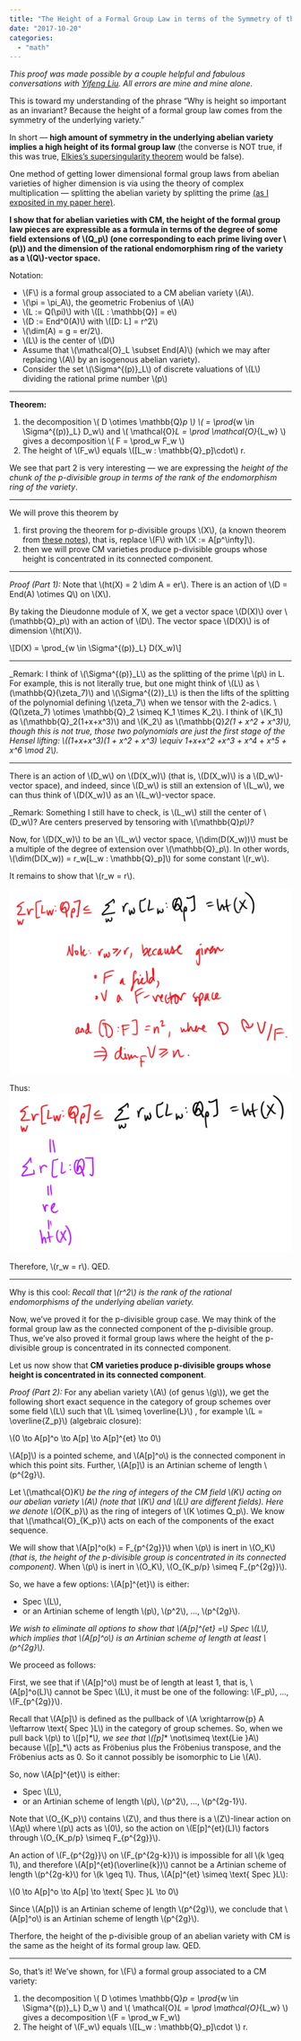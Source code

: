 ```yaml
---
title: "The Height of a Formal Group Law in terms of the Symmetry of the Underlying CM Abelian Variety"
date: "2017-10-20"
categories: 
  - "math"
---
```


_This proof was made possible by a couple helpful and fabulous conversations with [Yifeng Liu](http://www.math.northwestern.edu/~liuyf). All errors are mine and mine alone._

This is toward my understanding of the phrase “Why is height so important as an invariant? Because the height of a formal group law comes from the symmetry of the underlying variety.”

In short — **high amount of symmetry in the underlying abelian variety implies a high height of its formal group law** (the converse is NOT true, if this was true, [Elkies’s supersingularity theorem](/a-question-on-primes) would be false).

One method of getting lower dimensional formal group laws from abelian varieties of higher dimension is via using the theory of complex multiplication — splitting the abelian variety by splitting the prime [(as I exposited in my paper here)](/every-height).

**I show that for abelian varieties with CM, the height of the formal group law pieces are expressible as a formula in terms of the degree of some field extensions of \\(Q_p\\) (one corresponding to each prime living over \\(p\\)) and the dimension of the rational endomorphism ring of the variety as a \\(Q\\)-vector space.**

Notation:

- \\(F\\) is a formal group associated to a CM abelian variety \\(A\\).
- \\(\pi = \pi_A\\), the geometric Frobenius of \\(A\\)
- \\(L := Q(\pi)\\) with \\([L : \mathbb{Q}] = e\\)
- \\(D := End^0(A)\\) with \\([D: L] = r^2\\)
- \\(\dim(A) = g = er/2\\).
- \\(L\\) is the center of \\(D\\)
- Assume that \\(\mathcal{O}_L \subset End(A)\\) (which we may after replacing \\(A\\) by an isogenous abelian variety).
- Consider the set \\(\Sigma^{(p)}_L\\) of discrete valuations of \\(L\\) dividing the rational prime number \\(p\\)

* * *

**Theorem:**

1. the decomposition \\( D \otimes \mathbb{Q}_p \\) \\( = \prod_{w \in \Sigma^{(p)}_L} D_w\\) and \\( \mathcal{O}_L = \prod \mathcal{O}_{L_w} \\) gives a decomposition \\( F = \prod_w F_w \\)
2. The height of \\(F_w\\) equals \\([L_w : \mathbb{Q}_p]\cdot\\) r.

We see that part 2 is very interesting — we are expressing the _height of the chunk of the p-divisible group in terms of the rank of the endomorphism ring of the variety_.

* * *

We will prove this theorem by

1. first proving the theorem for p-divisible groups \\(X\\), (a known theorem from [these notes](https://www.math.columbia.edu/~dejong/seminar/CU-Seminar-AVff3.pdf)), that is, replace \\(F\\) with \\(X := A[p^\infty]\\).
2. then we will prove CM varieties produce p-divisible groups whose height is concentrated in its connected component.

* * *

_Proof (Part 1):_ Note that \\(ht(X) = 2 \dim A = er\\). There is an action of \\(D = End(A) \otimes Q\\) on \\(X\\).

By taking the Dieudonne module of X, we get a vector space \\(D(X)\\) over \\(\mathbb{Q}_p\\) with an action of \\(D\\). The vector space \\(D(X)\\) is of dimension \\(ht(X)\\).

\\[D(X) = \prod_{w \in \Sigma^{(p)}_L} D(X_w)\\]

* * *

_Remark: I think of \\(\Sigma^{(p)}_L\\) as the splitting of the prime \\(p\\) in L. For example, this is not literally true, but one might think of \\(L\\) as \\(\mathbb{Q}(\zeta_7)\\) and \\(\Sigma^{(2)}_L\\) is then the lifts of the splitting of the polynomial defining \\(\zeta_7\\) when we tensor with the 2-adics. \\(Q(\zeta_7) \otimes \mathbb{Q}_2 \simeq K_1 \times K_2\\). I think of \\(K_1\\) as \\(\mathbb{Q}_2(1+x+x^3)\\) and \\(K_2\\) as \\(\mathbb{Q}_2(1 + x^2 + x^3)\\), though this is not true, those two polynomials are just the first stage of the Hensel lifting: \\((1+x+x^3)(1 + x^2 + x^3) \equiv 1+x+x^2 +x^3 + x^4 + x^5 + x^6 \mod 2\\)._

* * *

There is an action of \\(D_w\\) on \\(D(X_w)\\) (that is, \\(D(X_w)\\) is a \\(D_w\\)-vector space), and indeed, since \\(D_w\\) is still an extension of \\(L_w\\), we can thus think of \\(D(X_w)\\) as an \\(L_w\\)-vector space.

_Remark: Something I still have to check, is \\(L_w\\) still the center of \\(D_w\\)? Are centers preserved by tensoring with \\(\mathbb{Q}_p\\)?_

Now, for \\(D(X_w)\\) to be an \\(L_w\\) vector space, \\(\dim(D(X_w))\\) must be a multiple of the degree of extension over \\(\mathbb{Q}_p\\). In other words, \\(\dim(D(X_w)) = r_w[L_w : \mathbb{Q}_p]\\) for some constant \\(r_w\\).

It remains to show that \\(r_w = r\\).

![](/images/wp-content/uploads/2017/10/image-8b.png)

Thus: ![](/images/wp-content/uploads/2017/10/image-7b.png)

Therefore, \\(r_w = r\\). QED.

* * *

Why is this cool: _Recall that \\(r^2\\) is the rank of the rational endomorphisms of the underlying abelian variety._

Now, we’ve proved it for the p-divisible group case. We may think of the formal group law as the connected component of the p-divisible group. Thus, we’ve also proved it formal group laws where the height of the p-divisible group is concentrated in its connected component.

Let us now show that **CM varieties produce p-divisible groups whose height is concentrated in its connected component**.

_Proof (Part 2):_ For any abelian variety \\(A\\) (of genus \\(g\\)), we get the following short exact sequence in the category of group schemes over some field \\(L\\) such that \\(L \simeq \overline{L}\\) , for example \\(L = \overline{Z_p}\\) (algebraic closure):

\\(0 \to A[p]^o \to A[p] \to A[p]^{et} \to 0\\)

\\(A[p]\\) is a pointed scheme, and \\(A[p]^o\\) is the connected component in which this point sits. Further, \\(A[p]\\) is an Artinian scheme of length \\(p^{2g}\\).

Let \\(\mathcal{O}_K\\) be the ring of integers of the CM field \\(K\\) acting on our abelian variety \\(A\\) (note that \\(K\\) and \\(L\\) are different fields). Here we denote \\(O_{K_p}\\) as the ring of integers of \\(K \otimes Q_p\\). We know that \\(\mathcal{O}_{K_p}\\) acts on each of the components of the exact sequence.

We will show that \\(A[p]^o(k) = F_{p^{2g}}\\) when \\(p\\) is inert in \\(O_K\\) _(that is, the height of the p-divisible group is concentrated in its connected component)_. When \\(p\\) is inert in \\(O_K\\), \\(O_{K_p/p} \simeq F_{p^{2g}}\\).

So, we have a few options: \\(A[p]^{et}\\) is either:

- Spec \\(L\\),
- or an Artinian scheme of length \\(p\\), \\(p^2\\), …, \\(p^{2g}\\).

_We wish to eliminate all options to show that \\(A[p]^{et} =\\) Spec \\(L\\), which implies that \\(A[p]^o\\) is an Artinian scheme of length at least \\(p^{2g}\\)._

We proceed as follows:

First, we see that if \\(A[p]^o\\) must be of length at least 1, that is, \\(A[p]^o(L)\\) cannot be Spec \\(L\\), it must be one of the following: \\(F_p\\), …, \\(F_{p^{2g}}\\).

Recall that \\(A[p]\\) is defined as the pullback of \\(A \xrightarrow{p} A \leftarrow \text{ Spec }L\\) in the category of group schemes. So, when we pull back \\(p\\) to \\([p]_*\\), we see that \\([p]_* \not\simeq \text{Lie }A\\) because \\([p]_*\\) acts as Fröbenius plus the Fröbenius transpose, and the Fröbenius acts as 0. So it cannot possibly be isomorphic to Lie \\(A\\).

So, now \\(A[p]^{et}\\) is either:

- Spec \\(L\\),
- or an Artinian scheme of length \\(p\\), \\(p^2\\), …, \\(p^{2g-1}\\).

Note that \\(O_{K_p}\\) contains \\(Z\\), and thus there is a \\(Z\\)-linear action on \\(A[p](L)\\) where \\(p\\) acts as \\(0\\), so the action on \\(E[p]^{et}(L)\\) factors through \\(O_{K_p/p} \simeq F_{p^{2g}}\\).

An action of \\(F_{p^{2g}}\\) on \\(F_{p^{2g-k}}\\) is impossible for all \\(k \geq 1\\), and therefore \\(A[p]^{et}(\overline{k})\\) cannot be a Artinian scheme of length \\(p^{2g-k}\\) for \\(k \geq 1\\). Thus, \\(A[p]^{et} \simeq \text{ Spec }L\\):

\\(0 \to A[p]^o \to A[p] \to \text{ Spec }L \to 0\\)

Since \\(A[p]\\) is an Artinian scheme of length \\(p^{2g}\\), we conclude that \\(A[p]^o\\) is an Artinian scheme of length \\(p^{2g}\\).

Therfore, the height of the p-divisible group of an abelian variety with CM is the same as the height of its formal group law. QED.

* * *

So, that’s it! We’ve shown, for \\(F\\) a formal group associated to a CM variety:

1. the decomposition \\( D \otimes \mathbb{Q}_p = \prod_{w \in \Sigma^{(p)}_L} D_w \\) and \\( \mathcal{O}_L = \prod \mathcal{O}_{L_w} \\) gives a decomposition \\(F = \prod_w F_w\\)
2. The height of \\(F_w\\) equals \\([L_w : \mathbb{Q}_p]\cdot \\) r.
